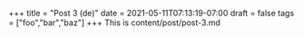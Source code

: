 +++
title = "Post 3 (de)"
date = 2021-05-11T07:13:19-07:00
draft = false
tags = ["foo","bar","baz"]
+++
This is content/post/post-3.md
